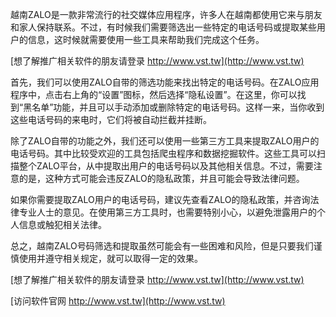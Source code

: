 越南ZALO是一款非常流行的社交媒体应用程序，许多人在越南都使用它来与朋友和家人保持联系。不过，有时候我们需要筛选出一些特定的电话号码或提取某些用户的信息，这时候就需要使用一些工具来帮助我们完成这个任务。

[想了解推广相关软件的朋友请登录 http://www.vst.tw](http://www.vst.tw)

首先，我们可以使用ZALO自带的筛选功能来找出特定的电话号码。在ZALO应用程序中，点击右上角的“设置”图标，然后选择“隐私设置”。在这里，你可以找到“黑名单”功能，并且可以手动添加或删除特定的电话号码。这样一来，当你收到这些电话号码的来电时，它们将被自动拦截并挂断。

除了ZALO自带的功能之外，我们还可以使用一些第三方工具来提取ZALO用户的电话号码。其中比较受欢迎的工具包括爬虫程序和数据挖掘软件。这些工具可以扫描整个ZALO平台，从中提取出用户的电话号码以及其他相关信息。不过，需要注意的是，这种方式可能会违反ZALO的隐私政策，并且可能会导致法律问题。

如果你需要提取ZALO用户的电话号码，建议先查看ZALO的隐私政策，并咨询法律专业人士的意见。在使用第三方工具时，也需要特别小心，以避免泄露用户的个人信息或触犯相关法律。

总之，越南ZALO号码筛选和提取虽然可能会有一些困难和风险，但是只要我们谨慎使用并遵守相关规定，就可以取得一定的效果。

[想了解推广相关软件的朋友请登录 http://www.vst.tw](http://www.vst.tw)


[访问软件官网 http://www.vst.tw](http://www.vst.tw)
